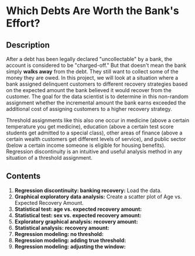 # Which Debts Are Worth the Bank's Effort?
## Description
After a debt has been legally declared "uncollectable" by a bank, the account is considered to be "charged-off." But that doesn't mean the bank simply **walks away** from the debt. They still want to collect some of the money they are owed. In this project, we will look at a situation where a bank assigned delinquent customers to different recovery strategies based on the expected amount the bank believed it would recover from the customer. The goal for the data scientist is to determine in this non-random assignment whether the incremental amount the bank earns exceeded the additional cost of assigning customers to a higher recovery strategy.

Threshold assignments like this also one occur in medicine (above a certain temperature you get medicine), education (above a certain test score students get admitted to a special class), other areas of finance (above a certain wealth customers get different levels of service), and public sector (below a certain income someone is eligible for housing benefits). Regression discontinuity is an intuitive and useful analysis method in any situation of a threshold assignment.
## Contents 
1. **Regression discontinuity: banking recovery:** Load the data.
2. **Graphical exploratory data analysis:** Create a scatter plot of Age vs. Expected Recovery Amount.
3. **Statistical test: age vs. expected recovery amount:**
4. **Statistical test: sex vs. expected recovery amount:**
5. **Exploratory graphical analysis: recovery amount:**
6. **Statistical analysis: recovery amount:**
7. **Regression modeling: no threshold:**
8. **Regression modeling: adding true threshold:**
9. **Regression modeling: adjusting the window:**